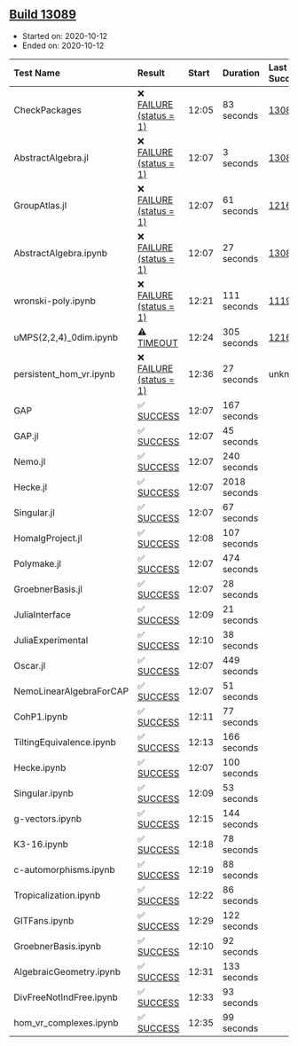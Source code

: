 ## [Build 13089](https://oscarci.mathematik.uni-kl.de/job/oscar/13089/)

* Started on: 2020-10-12
* Ended on: 2020-10-12

| Test Name    | Result | Start | Duration | Last Success | First Failure |
|:-------------|:-------|:------|:---------|:-------------|:--------------|
| CheckPackages | ❌ [FAILURE (status = 1)](https://oscarci.mathematik.uni-kl.de/job/oscar/13089/artifact/logs/build-13089/CheckPackages.log) | 12:05 | 83 seconds | [13085](https://oscarci.mathematik.uni-kl.de/job/oscar/13085/) | [13086](https://oscarci.mathematik.uni-kl.de/job/oscar/13086/) |
| AbstractAlgebra.jl | ❌ [FAILURE (status = 1)](https://oscarci.mathematik.uni-kl.de/job/oscar/13089/artifact/logs/build-13089/AbstractAlgebra.jl.log) | 12:07 | 3 seconds | [13085](https://oscarci.mathematik.uni-kl.de/job/oscar/13085/) | [13086](https://oscarci.mathematik.uni-kl.de/job/oscar/13086/) |
| GroupAtlas.jl | ❌ [FAILURE (status = 1)](https://oscarci.mathematik.uni-kl.de/job/oscar/13089/artifact/logs/build-13089/GroupAtlas.jl.log) | 12:07 | 61 seconds | [12167](https://oscarci.mathematik.uni-kl.de/job/oscar/12167/) | [12168](https://oscarci.mathematik.uni-kl.de/job/oscar/12168/) |
| AbstractAlgebra.ipynb | ❌ [FAILURE (status = 1)](https://oscarci.mathematik.uni-kl.de/job/oscar/13089/artifact/logs/build-13089/AbstractAlgebra.ipynb.log) | 12:07 | 27 seconds | [13085](https://oscarci.mathematik.uni-kl.de/job/oscar/13085/) | [13086](https://oscarci.mathematik.uni-kl.de/job/oscar/13086/) |
| wronski-poly.ipynb | ❌ [FAILURE (status = 1)](https://oscarci.mathematik.uni-kl.de/job/oscar/13089/artifact/logs/build-13089/wronski-poly.ipynb.log) | 12:21 | 111 seconds | [11192](https://oscarci.mathematik.uni-kl.de/job/oscar/11192/) | [11193](https://oscarci.mathematik.uni-kl.de/job/oscar/11193/) |
| uMPS(2,2,4)_0dim.ipynb | ⚠ [TIMEOUT](https://oscarci.mathematik.uni-kl.de/job/oscar/13089/artifact/logs/build-13089/uMPS-2-2-4-_0dim.ipynb.log) | 12:24 | 305 seconds | [12167](https://oscarci.mathematik.uni-kl.de/job/oscar/12167/) | [12168](https://oscarci.mathematik.uni-kl.de/job/oscar/12168/) |
| persistent_hom_vr.ipynb | ❌ [FAILURE (status = 1)](https://oscarci.mathematik.uni-kl.de/job/oscar/13089/artifact/logs/build-13089/persistent_hom_vr.ipynb.log) | 12:36 | 27 seconds | unknown | unknown |
| GAP | ✅ [SUCCESS](https://oscarci.mathematik.uni-kl.de/job/oscar/13089/artifact/logs/build-13089/GAP.log) | 12:07 | 167 seconds |  |  |
| GAP.jl | ✅ [SUCCESS](https://oscarci.mathematik.uni-kl.de/job/oscar/13089/artifact/logs/build-13089/GAP.jl.log) | 12:07 | 45 seconds |  |  |
| Nemo.jl | ✅ [SUCCESS](https://oscarci.mathematik.uni-kl.de/job/oscar/13089/artifact/logs/build-13089/Nemo.jl.log) | 12:07 | 240 seconds |  |  |
| Hecke.jl | ✅ [SUCCESS](https://oscarci.mathematik.uni-kl.de/job/oscar/13089/artifact/logs/build-13089/Hecke.jl.log) | 12:07 | 2018 seconds |  |  |
| Singular.jl | ✅ [SUCCESS](https://oscarci.mathematik.uni-kl.de/job/oscar/13089/artifact/logs/build-13089/Singular.jl.log) | 12:07 | 67 seconds |  |  |
| HomalgProject.jl | ✅ [SUCCESS](https://oscarci.mathematik.uni-kl.de/job/oscar/13089/artifact/logs/build-13089/HomalgProject.jl.log) | 12:08 | 107 seconds |  |  |
| Polymake.jl | ✅ [SUCCESS](https://oscarci.mathematik.uni-kl.de/job/oscar/13089/artifact/logs/build-13089/Polymake.jl.log) | 12:07 | 474 seconds |  |  |
| GroebnerBasis.jl | ✅ [SUCCESS](https://oscarci.mathematik.uni-kl.de/job/oscar/13089/artifact/logs/build-13089/GroebnerBasis.jl.log) | 12:07 | 28 seconds |  |  |
| JuliaInterface | ✅ [SUCCESS](https://oscarci.mathematik.uni-kl.de/job/oscar/13089/artifact/logs/build-13089/JuliaInterface.log) | 12:09 | 21 seconds |  |  |
| JuliaExperimental | ✅ [SUCCESS](https://oscarci.mathematik.uni-kl.de/job/oscar/13089/artifact/logs/build-13089/JuliaExperimental.log) | 12:10 | 38 seconds |  |  |
| Oscar.jl | ✅ [SUCCESS](https://oscarci.mathematik.uni-kl.de/job/oscar/13089/artifact/logs/build-13089/Oscar.jl.log) | 12:07 | 449 seconds |  |  |
| NemoLinearAlgebraForCAP | ✅ [SUCCESS](https://oscarci.mathematik.uni-kl.de/job/oscar/13089/artifact/logs/build-13089/NemoLinearAlgebraForCAP.log) | 12:07 | 51 seconds |  |  |
| CohP1.ipynb | ✅ [SUCCESS](https://oscarci.mathematik.uni-kl.de/job/oscar/13089/artifact/logs/build-13089/CohP1.ipynb.log) | 12:11 | 77 seconds |  |  |
| TiltingEquivalence.ipynb | ✅ [SUCCESS](https://oscarci.mathematik.uni-kl.de/job/oscar/13089/artifact/logs/build-13089/TiltingEquivalence.ipynb.log) | 12:13 | 166 seconds |  |  |
| Hecke.ipynb | ✅ [SUCCESS](https://oscarci.mathematik.uni-kl.de/job/oscar/13089/artifact/logs/build-13089/Hecke.ipynb.log) | 12:07 | 100 seconds |  |  |
| Singular.ipynb | ✅ [SUCCESS](https://oscarci.mathematik.uni-kl.de/job/oscar/13089/artifact/logs/build-13089/Singular.ipynb.log) | 12:09 | 53 seconds |  |  |
| g-vectors.ipynb | ✅ [SUCCESS](https://oscarci.mathematik.uni-kl.de/job/oscar/13089/artifact/logs/build-13089/g-vectors.ipynb.log) | 12:15 | 144 seconds |  |  |
| K3-16.ipynb | ✅ [SUCCESS](https://oscarci.mathematik.uni-kl.de/job/oscar/13089/artifact/logs/build-13089/K3-16.ipynb.log) | 12:18 | 78 seconds |  |  |
| c-automorphisms.ipynb | ✅ [SUCCESS](https://oscarci.mathematik.uni-kl.de/job/oscar/13089/artifact/logs/build-13089/c-automorphisms.ipynb.log) | 12:19 | 88 seconds |  |  |
| Tropicalization.ipynb | ✅ [SUCCESS](https://oscarci.mathematik.uni-kl.de/job/oscar/13089/artifact/logs/build-13089/Tropicalization.ipynb.log) | 12:22 | 86 seconds |  |  |
| GITFans.ipynb | ✅ [SUCCESS](https://oscarci.mathematik.uni-kl.de/job/oscar/13089/artifact/logs/build-13089/GITFans.ipynb.log) | 12:29 | 122 seconds |  |  |
| GroebnerBasis.ipynb | ✅ [SUCCESS](https://oscarci.mathematik.uni-kl.de/job/oscar/13089/artifact/logs/build-13089/GroebnerBasis.ipynb.log) | 12:10 | 92 seconds |  |  |
| AlgebraicGeometry.ipynb | ✅ [SUCCESS](https://oscarci.mathematik.uni-kl.de/job/oscar/13089/artifact/logs/build-13089/AlgebraicGeometry.ipynb.log) | 12:31 | 133 seconds |  |  |
| DivFreeNotIndFree.ipynb | ✅ [SUCCESS](https://oscarci.mathematik.uni-kl.de/job/oscar/13089/artifact/logs/build-13089/DivFreeNotIndFree.ipynb.log) | 12:33 | 93 seconds |  |  |
| hom_vr_complexes.ipynb | ✅ [SUCCESS](https://oscarci.mathematik.uni-kl.de/job/oscar/13089/artifact/logs/build-13089/hom_vr_complexes.ipynb.log) | 12:35 | 99 seconds |  |  |
